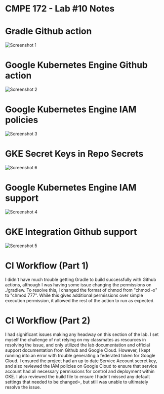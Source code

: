 # CMPE 172 - Lab #10 Notes


# Gradle Github action
![Screenshot 1](/labs/lab10/images/image1.png)

# Google Kubernetes Engine Github action
![Screenshot 2](/labs/lab10/images/image2.png)

# Google Kubernetes Engine IAM policies
![Screenshot 3](/labs/lab10/images/image5.png)

# GKE Secret Keys in Repo Secrets
![Screenshot 6](/labs/lab10/images/image6.png)

# Google Kubernetes Engine IAM support
![Screenshot 4](/labs/lab10/images/image3.png)

# GKE Integration Github support
![Screenshot 5](/labs/lab10/images/image4.png)


# CI Workflow (Part 1)
I didn't have much trouble getting Gradle to build successfully with Github actions, although I was having some issue changing the permissions on ./gradlew. To resolve this, I changed the format of chmod from "chmod -x" to "chmod 777". While this gives additional permissions over simple execution permission, it allowed the rest of the action to run as expected.

# CI Workflow (Part 2)
I had significant issues making any headway on this section of the lab. I set myself the challenge of not relying on my classmates as resources in resolving the issue, and only utilized the lab documentation and official support documentation from Github and Google Cloud. However, I kept running into an error with trouble generating a federated token for Google Cloud. I ensured the project had an up to date Service Account secret key, and also reviewed the IAM policies on Google Cloud to ensure that service account had all necessary permissions for control and deployment within GKE. I also reviewed the build file to ensure I hadn't missed any default settings that needed to be changed=, but still was unable to ultimately resolve the issue.
